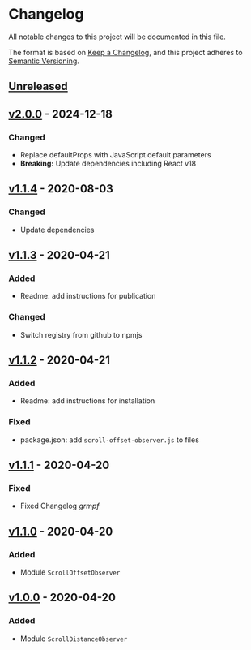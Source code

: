 # Changelog

All notable changes to this project will be documented in this file.

The format is based on [Keep a Changelog](https://keepachangelog.com/en/1.0.0/),
and this project adheres to [Semantic Versioning](https://semver.org/spec/v2.0.0.html).

## [Unreleased]

## [v2.0.0] - 2024-12-18

### Changed

- Replace defaultProps with JavaScript default parameters
- **Breaking:** Update dependencies including React v18

## [v1.1.4] - 2020-08-03

### Changed

- Update dependencies

## [v1.1.3] - 2020-04-21

### Added

- Readme: add instructions for publication

### Changed

- Switch registry from github to npmjs

## [v1.1.2] - 2020-04-21

### Added

- Readme: add instructions for installation

### Fixed

- package.json: add `scroll-offset-observer.js` to files

## [v1.1.1] - 2020-04-20

### Fixed

- Fixed Changelog _grmpf_

## [v1.1.0] - 2020-04-20

### Added

- Module `ScrollOffsetObserver`

## [v1.0.0] - 2020-04-20

### Added

- Module `ScrollDistanceObserver`

[unreleased]: https://github.com/Pixelherz/reactbox/compare/v2.0.0...HEAD
[v2.0.0]: https://github.com/Pixelherz/reactbox/compare/v1.1.4...v2.0.0
[v1.1.4]: https://github.com/Pixelherz/reactbox/compare/v1.1.3...v1.1.4
[v1.1.3]: https://github.com/Pixelherz/reactbox/compare/v1.1.2...v1.1.3
[v1.1.2]: https://github.com/Pixelherz/reactbox/compare/v1.1.1...v1.1.2
[v1.1.1]: https://github.com/Pixelherz/reactbox/compare/v1.1.0...v1.1.1
[v1.1.0]: https://github.com/Pixelherz/reactbox/compare/v1.0.0...v1.1.0
[v1.0.0]: https://github.com/Pixelherz/reactbox/releases/tag/v1.0.0
